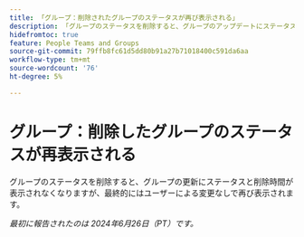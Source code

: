 ```yaml
---
title: 「グループ：削除されたグループのステータスが再び表示される」
description: 「グループのステータスを削除すると、グループのアップデートにステータスと削除時間が表示されなくなったにもかかわらず、最終的にはユーザーによる変更なしで再び表示されます。」
hidefromtoc: true
feature: People Teams and Groups
source-git-commit: 79ffb8fc61d5dd80b91a27b71018400c591da6aa
workflow-type: tm+mt
source-wordcount: '76'
ht-degree: 5%

---
```


# グループ：削除したグループのステータスが再表示される

グループのステータスを削除すると、グループの更新にステータスと削除時間が表示されなくなりますが、最終的にはユーザーによる変更なしで再び表示されます。

_最初に報告されたのは 2024年6月26日（PT）です。_
